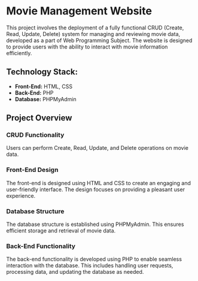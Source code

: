 # Movie Management Website

This project involves the deployment of a fully functional CRUD (Create, Read, Update, Delete) system for managing and reviewing movie data, developed as a part of Web Programming Subject. The website is designed to provide users with the ability to interact with movie information efficiently.

## Technology Stack:
- **Front-End:** HTML, CSS
- **Back-End:** PHP
- **Database:** PHPMyAdmin

## Project Overview

### CRUD Functionality
Users can perform Create, Read, Update, and Delete operations on movie data.

### Front-End Design
The front-end is designed using HTML and CSS to create an engaging and user-friendly interface. The design focuses on providing a pleasant user experience.

### Database Structure
The database structure is established using PHPMyAdmin. This ensures efficient storage and retrieval of movie data.

### Back-End Functionality
The back-end functionality is developed using PHP to enable seamless interaction with the database. This includes handling user requests, processing data, and updating the database as needed.
